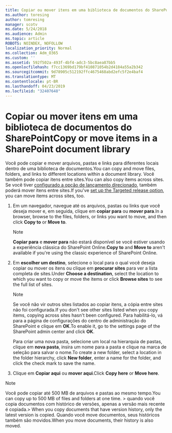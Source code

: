 ```yaml
---
title: Copiar ou mover itens em uma biblioteca de documentos do SharePoint
ms.author: toresing
author: tomresing
manager: scotv
ms.date: 5/24/2018
ms.audience: Admin
ms.topic: article
ROBOTS: NOINDEX, NOFOLLOW
localization_priority: Normal
ms.collection: Adm_O365
ms.custom: ''
ms.assetid: 592f502a-493f-4bf4-adc3-5bc8aea87bb5
ms.openlocfilehash: f7cc1369bd179bf410871054b2d4184a55a2b342
ms.sourcegitcommit: 9d78905c512192ffc4675468abd2efc5f2e4baf4
ms.translationtype: MT
ms.contentlocale: pt-BR
ms.lasthandoff: 04/23/2019
ms.locfileid: "32407648"
---
```

# <a name="copy-or-move-items-in-a-sharepoint-document-library"></a><span data-ttu-id="98adb-102">Copiar ou mover itens em uma biblioteca de documentos do SharePoint</span><span class="sxs-lookup"><span data-stu-id="98adb-102">Copy or move items in a SharePoint document library</span></span>

<span data-ttu-id="98adb-103">Você pode copiar e mover arquivos, pastas e links para diferentes locais dentro de uma biblioteca de documentos.</span><span class="sxs-lookup"><span data-stu-id="98adb-103">You can copy and move files, folders, and links to different locations within a document library.</span></span> <span data-ttu-id="98adb-104">Você também pode copiar itens entre sites.</span><span class="sxs-lookup"><span data-stu-id="98adb-104">You can also copy items across sites.</span></span> <span data-ttu-id="98adb-105">Se você tiver [configurado a opção de lançamento direcionado](https://go.microsoft.com/fwlink/?linkid=622980), também poderá mover itens entre sites.</span><span class="sxs-lookup"><span data-stu-id="98adb-105">If you've [set up the Targeted release option](https://go.microsoft.com/fwlink/?linkid=622980), you can move items across sites, too.</span></span>
  
1. <span data-ttu-id="98adb-106">Em um navegador, navegue até os arquivos, pastas ou links que você deseja mover e, em seguida, clique em **copiar para** ou **mover para**.</span><span class="sxs-lookup"><span data-stu-id="98adb-106">In a browser, browse to the files, folders, or links you want to move, and then click **Copy to** or **Move to**.</span></span>
    
    > [!NOTE]
    > <span data-ttu-id="98adb-107">**Copiar para** e **mover para** não estará disponível se você estiver usando a experiência clássica do SharePoint Online.</span><span class="sxs-lookup"><span data-stu-id="98adb-107">**Copy to** and **Move to** aren't available if you're using the classic experience of SharePoint Online.</span></span> 
  
2. <span data-ttu-id="98adb-108">Em **escolher um destino**, selecione o local para o qual você deseja copiar ou mover os itens ou clique em **procurar sites** para ver a lista completa de sites.</span><span class="sxs-lookup"><span data-stu-id="98adb-108">Under **Choose a destination**, select the location to which you want to copy or move the items or click **Browse sites** to see the full list of sites.</span></span> 
    
    > [!NOTE]
    > <span data-ttu-id="98adb-109">Se você não vir outros sites listados ao copiar itens, a cópia entre sites não foi configurada.</span><span class="sxs-lookup"><span data-stu-id="98adb-109">If you don't see other sites listed when you copy items, copying across sites hasn't been configured.</span></span> <span data-ttu-id="98adb-110">Para habilitá-lo, vá para a página de configurações do centro de administração do SharePoint e clique em **OK**.</span><span class="sxs-lookup"><span data-stu-id="98adb-110">To enable it, go to the settings page of the SharePoint admin center and click **OK**.</span></span> 
  
    <span data-ttu-id="98adb-111">Para criar uma nova pasta, selecione um local na hierarquia de pastas, clique em **nova pasta**, insira um nome para a pasta e clique na marca de seleção para salvar o nome.</span><span class="sxs-lookup"><span data-stu-id="98adb-111">To create a new folder, select a location in the folder hierarchy, click **New folder**, enter a name for the folder, and click the check mark to save the name.</span></span>
    
3. <span data-ttu-id="98adb-112">Clique em **Copiar aqui** ou **mover aqui**.</span><span class="sxs-lookup"><span data-stu-id="98adb-112">Click **Copy here** or **Move here**.</span></span>
    
> [!NOTE]
>  <span data-ttu-id="98adb-113">Você pode copiar até 500 MB de arquivos e pastas ao mesmo tempo.</span><span class="sxs-lookup"><span data-stu-id="98adb-113">You can copy up to 500 MB of files and folders at one time.</span></span> <span data-ttu-id="98adb-114">> quando você copia documentos com histórico de versões, apenas a versão mais recente é copiada.</span><span class="sxs-lookup"><span data-stu-id="98adb-114">>  When you copy documents that have version history, only the latest version is copied.</span></span> <span data-ttu-id="98adb-115">Quando você move documentos, seus históricos também são movidos.</span><span class="sxs-lookup"><span data-stu-id="98adb-115">When you move documents, their history is also moved.</span></span> 
  

